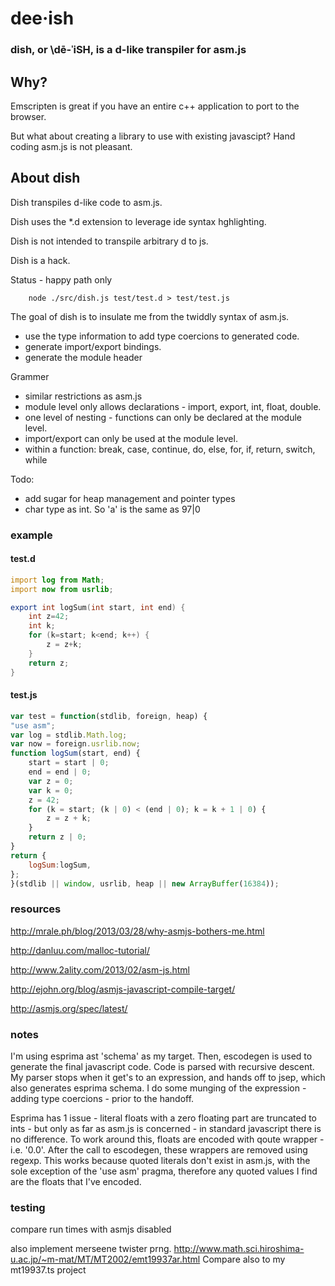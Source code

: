 
# dee·ish


### dish, or \dē-ˈiSH\,  is a d-like transpiler for asm.js

## Why?
Emscripten is great if you have an entire c++ application to port to the browser.

But what about creating a library to use with existing javascipt? Hand coding asm.js is not pleasant.

## About dish
Dish transpiles d-like code to asm.js.

Dish uses the *.d extension to leverage ide syntax hghlighting. 

Dish is not intended to transpile arbitrary d to js.

Dish is a hack.

Status - happy path only

		node ./src/dish.js test/test.d > test/test.js


The goal of dish is to insulate me from the twiddly syntax of asm.js. 

* use the type information to add type coercions to generated code.
* generate import/export bindings.
* generate the module header

Grammer

* similar restrictions as asm.js
* module level only allows declarations - import, export, int, float, double. 
* one level of nesting - functions can only be declared at the module level.
* import/export can only be used at the module level.
* within a function: break, case, continue, do, else, for, if, return, switch, while

Todo: 

* add sugar for heap management and pointer types
* char type as int. So 'a' is the same as 97|0

### example

#### test.d
```d
import log from Math;
import now from usrlib;

export int logSum(int start, int end) {
    int z=42;
    int k;
    for (k=start; k<end; k++) {
        z = z+k;
    }
    return z;
}

```

#### test.js
```javascript
var test = function(stdlib, foreign, heap) {
"use asm";
var log = stdlib.Math.log;
var now = foreign.usrlib.now;
function logSum(start, end) {
    start = start | 0;
    end = end | 0;
    var z = 0;
    var k = 0;
    z = 42;
    for (k = start; (k | 0) < (end | 0); k = k + 1 | 0) {
        z = z + k;
    }
    return z | 0;
}    
return { 
    logSum:logSum, 
};
}(stdlib || window, usrlib, heap || new ArrayBuffer(16384));
```


### resources

http://mrale.ph/blog/2013/03/28/why-asmjs-bothers-me.html

http://danluu.com/malloc-tutorial/

http://www.2ality.com/2013/02/asm-js.html

http://ejohn.org/blog/asmjs-javascript-compile-target/

http://asmjs.org/spec/latest/


### notes

I'm using esprima ast 'schema' as my target.  Then, escodegen is used to generate the final javascript code.
Code is parsed with recursive descent. My parser stops when it get's to an expression, and hands off to jsep, 
which also generates esprima schema. I do some munging of the expression - adding type coercions - prior to
the handoff. 

Esprima has 1 issue - literal floats with a zero floating part are truncated to ints - but only as far as asm.js
is concerned - in standard javascript there is no difference. To work around this, floats are encoded with qoute 
wrapper - i.e. '0.0'. After the call to escodegen, these wrappers are removed using regexp. This works because
quoted literals don't exist in asm.js, with the sole exception of the 'use asm' pragma, therefore any quoted
values I find are the floats that I've encoded. 


### testing

compare run times with asmjs disabled

also implement merseene twister prng. http://www.math.sci.hiroshima-u.ac.jp/~m-mat/MT/MT2002/emt19937ar.html
Compare also to my mt19937.ts project

